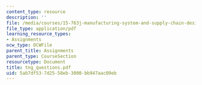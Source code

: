 ```yaml
---
content_type: resource
description: ''
file: /media/courses/15-763j-manufacturing-system-and-supply-chain-design-spring-2005/5ab7df537d2558eb3000bb947aac09eb_tng_questions.pdf
file_type: application/pdf
learning_resource_types:
- Assignments
ocw_type: OCWFile
parent_title: Assignments
parent_type: CourseSection
resourcetype: Document
title: tng_questions.pdf
uid: 5ab7df53-7d25-58eb-3000-bb947aac09eb
---
```

